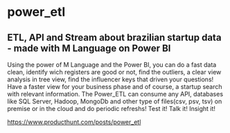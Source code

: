 # power_etl
## ETL, API and Stream about brazilian startup data - made with M Language on Power BI

Using the power of M Language and the Power BI, you can do a fast data clean, identify wich registers are good or not, find the outliers, a clear view analysis in tree view, find the influencer keys that driven your questions! Have a faster view for your business phase and of course, a startup search with relevant information.
The Power_ETL can consume any API, databases like SQL Server, Hadoop, MongoDb and other type of files(csv, psv, tsv) on premise or in the cloud and do periodic refreshs!
Test it! Talk it! Insight it!

https://www.producthunt.com/posts/power_etl
